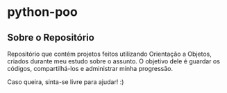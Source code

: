 # python-poo
## Sobre o Repositório
Repositório que contém projetos feitos utilizando Orientação a Objetos, criados durante meu estudo sobre o assunto.
O objetivo dele é guardar os códigos, compartilhá-los e administrar minha progressão.

Caso queira, sinta-se livre para ajudar! :)
